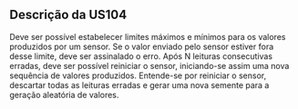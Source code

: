 ## Descrição da US104
Deve ser possível estabelecer limites máximos e mínimos para os valores produzidos por
um sensor. Se o valor enviado pelo sensor estiver fora desse limite, deve ser assinalado o erro. Após
N leituras consecutivas erradas, deve ser possível reiniciar o sensor, iniciando-se assim uma nova
sequência de valores produzidos. Entende-se por reiniciar o sensor, descartar todas as leituras
erradas e gerar uma nova semente para a geração aleatória de valores.
